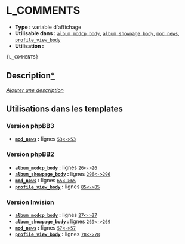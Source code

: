 # L_COMMENTS
* __Type :__ variable d'affichage
* __Utilisable dans :__ [`album_modcp_body`](../tpl/album_modcp_body.md#readme), [`album_showpage_body`](../tpl/album_showpage_body.md#readme), [`mod_news`](../tpl/mod_news.md#readme), [`profile_view_body`](../tpl/profile_view_body.md#readme)
* __Utilisation :__

```html
{L_COMMENTS}
```

## Description[*](https://fa-tvars.appspot.com/var/L_COMMENTS)
[*Ajouter une description*](https://fa-tvars.appspot.com/var/L_COMMENTS)

## Utilisations dans les templates

### Version phpBB3
* __[`mod_news`](../tpl/mod_news.md#readme) :__ lignes [`53`](../src/prosilver/mod_news.tpl#L53)[`<->`](../src/prosilver/mod_news.tpl#L53-L53)[`53`](../src/prosilver/mod_news.tpl#L53)

### Version phpBB2
* __[`album_modcp_body`](../tpl/album_modcp_body.md#readme) :__ lignes [`26`](../src/subsilver/album_modcp_body.tpl#L26)[`<->`](../src/subsilver/album_modcp_body.tpl#L26-L26)[`26`](../src/subsilver/album_modcp_body.tpl#L26)
* __[`album_showpage_body`](../tpl/album_showpage_body.md#readme) :__ lignes [`296`](../src/subsilver/album_showpage_body.tpl#L296)[`<->`](../src/subsilver/album_showpage_body.tpl#L296-L296)[`296`](../src/subsilver/album_showpage_body.tpl#L296)
* __[`mod_news`](../tpl/mod_news.md#readme) :__ lignes [`65`](../src/subsilver/mod_news.tpl#L65)[`<->`](../src/subsilver/mod_news.tpl#L65-L65)[`65`](../src/subsilver/mod_news.tpl#L65)
* __[`profile_view_body`](../tpl/profile_view_body.md#readme) :__ lignes [`85`](../src/subsilver/profile_view_body.tpl#L85)[`<->`](../src/subsilver/profile_view_body.tpl#L85-L85)[`85`](../src/subsilver/profile_view_body.tpl#L85)

### Version Invision
* __[`album_modcp_body`](../tpl/album_modcp_body.md#readme) :__ lignes [`27`](../src/invision/album_modcp_body.tpl#L27)[`<->`](../src/invision/album_modcp_body.tpl#L27-L27)[`27`](../src/invision/album_modcp_body.tpl#L27)
* __[`album_showpage_body`](../tpl/album_showpage_body.md#readme) :__ lignes [`269`](../src/invision/album_showpage_body.tpl#L269)[`<->`](../src/invision/album_showpage_body.tpl#L269-L269)[`269`](../src/invision/album_showpage_body.tpl#L269)
* __[`mod_news`](../tpl/mod_news.md#readme) :__ lignes [`57`](../src/invision/mod_news.tpl#L57)[`<->`](../src/invision/mod_news.tpl#L57-L57)[`57`](../src/invision/mod_news.tpl#L57)
* __[`profile_view_body`](../tpl/profile_view_body.md#readme) :__ lignes [`78`](../src/invision/profile_view_body.tpl#L78)[`<->`](../src/invision/profile_view_body.tpl#L78-L78)[`78`](../src/invision/profile_view_body.tpl#L78)

